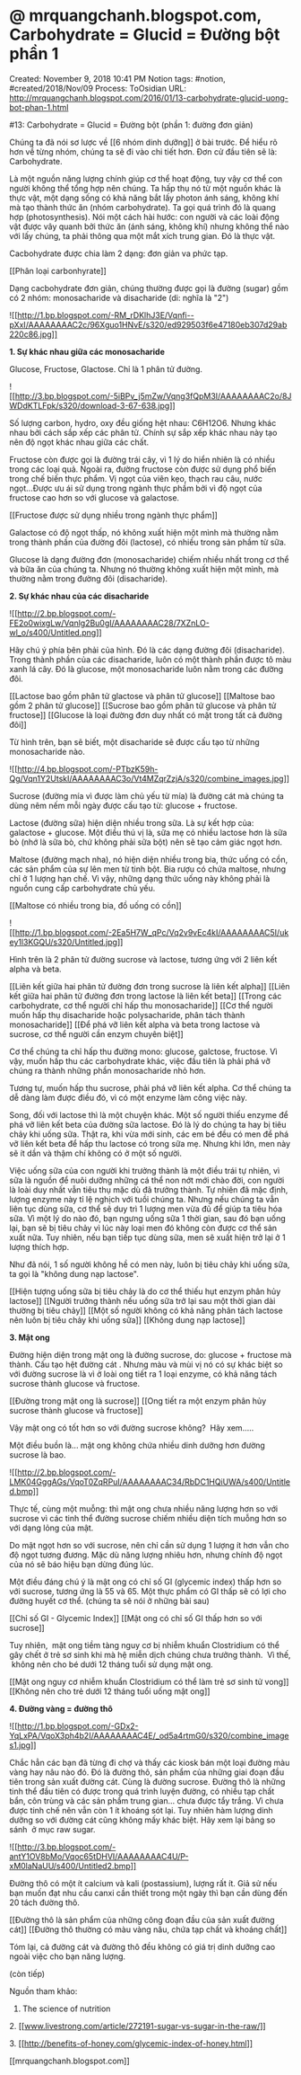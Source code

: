 # @ mrquangchanh.blogspot.com, Carbohydrate = Glucid = Đường bột phần 1

Created: November 9, 2018 10:41 PM
Notion tags: #notion, #created/2018/Nov/09
Process: ToOsidian
URL: http://mrquangchanh.blogspot.com/2016/01/13-carbohydrate-glucid-uong-bot-phan-1.html

#13: Carbohydrate = Glucid = Đường bột (phần 1: đường đơn giản)

Chúng ta đã nói sơ lược về [[6 nhóm dinh dưỡng]] ở bài trước. Để hiểu rõ hơn về từng nhóm, chúng ta sẽ đi vào chi tiết hơn. Đơn cử đầu tiên sẽ là: Carbohydrate.

Là một nguồn năng lượng chính giúp cơ thể hoạt động, tuy vậy cơ thể con người không thể tổng hợp nên chúng. Ta hấp thụ nó từ một nguồn khác là thực vật, một dạng sống có khả năng bắt lấy photon ánh sáng, không khí mà tạo thành thức ăn (nhóm carbohydrate). Ta gọi quá trình đó là quang hợp (photosynthesis). Nói một cách hài hước: con người và các loài động vật được vây quanh bởi thức ăn (ánh sáng, không khí) nhưng không thể nào với lấy chúng, ta phải thông qua một mắt xích trung gian. Đó là thực vật.

Cacbohydrate được chia làm 2 dạng: đơn giản va phức tạp.

[[Phân loại carbonhyrate]] 

Dạng cacbohydrate đơn giản, chúng thường được gọi là đường (sugar) gồm có 2 nhóm: monosacharide và disacharide (di: nghĩa là "2")

![[http://1.bp.blogspot.com/-RM_rDKlhJ3E/Vqnfi--pXxI/AAAAAAAAC2c/96Xguo1HNvE/s320/ed929503f6e47180eb307d29ab220c86.jpg]]

**1. Sự khác nhau giữa các monosacharide**

Glucose, Fructose, Glactose. Chỉ là 1 phân tử đường.

![[http://3.bp.blogspot.com/-5iBPv_j5mZw/Vqng3fQpM3I/AAAAAAAAC2o/8JWDdKTLFpk/s320/download-3-67-638.jpg]]

Số lượng carbon, hydro, oxy đều giống hệt nhau: C6H12O6. Nhưng khác nhau bởi cách sắp xếp các phân tử. Chính sự sắp xếp khác nhau này tạo nên độ ngọt khác nhau giữa các chất.

Fructose còn được gọi là đường trái cây, vì 1 lý do hiển nhiên là có nhiều trong các loại quả. Ngoài ra, đường fructose còn được sử dụng phổ biến trong chế biến thực phẩm. Vị ngọt của viên kẹo, thạch rau câu, nước ngọt...Được ưu ái sử dụng trong ngành thực phầm bởi vì độ ngọt của fructose cao hơn so với glucose và galactose.

[[Fructose được sử dụng nhiều trong ngành thực phẩm]] 

Galactose có độ ngọt thấp, nó không xuất hiện một mình mà thường nằm trong thành phần của đường đôi (lactose), có nhiều trong sản phầm từ sữa.

Glucose là dạng đường đơn (monosacharide) chiếm nhiều nhất trong cơ thể và bữa ăn của chúng ta. Nhưng nó thường không xuất hiện một mình, mà thường nằm trong đường đôi (disacharide).

**2. Sự khác nhau của các disacharide**

![[http://2.bp.blogspot.com/-FE2o0wixgLw/Vqnlg2Bu0gI/AAAAAAAAC28/7XZnLO-wl_o/s400/Untitled.png]]

Hãy chú ý phía bên phải của hình. Đó là các dạng đường đôi (disacharide). Trong thành phần của các disacharide, luôn có một thành phần được tô màu xanh lá cây. Đó là glucose, một monosacharide luôn nằm trong các đường đôi.

[[Lactose bao gồm phân tử glactose và phân tử glucose]] 
[[Maltose bao gồm 2 phân tử glucose]] 
[[Sucrose bao gồm phân tử glucose và phân tử fructose]] 
[[Glucose là loại đường đơn duy nhất có mặt trong tất cả đường đôi]] 

Từ hình trên, bạn sẽ biết, một disacharide sẽ được cấu tạo từ những monosacharide nào.

![[http://4.bp.blogspot.com/-PTbzK59h-Qg/Vqn1Y2UtskI/AAAAAAAAC3o/Vt4MZqrZzjA/s320/combine_images.jpg]]

Sucrose (đường mía vì được làm chủ yếu từ mía) là đường cát mà chúng ta dùng nêm nếm mỗi ngày được cấu tạo từ: glucose + fructose.

Lactose (đường sữa) hiện diện nhiều trong sữa. Là sự kết hợp của: galactose + glucose. Một điều thú vị là, sữa mẹ có nhiều lactose hơn là sữa bò (nhớ là sữa bò, chứ không phải sữa bột) nên sẽ tạo cảm giác ngọt hơn.

Maltose (đường mạch nha), nó hiện diện nhiều trong bia, thức uống có cồn, các sản phẩm của sự lên men từ tinh bột. Bia rượu có chứa maltose, nhưng chỉ ở 1 lượng hạn chế. Vì vậy, những dạng thức uống này không phải là nguồn cung cấp carbohydrate chủ yếu.

[[Maltose có nhiều trong bia, đồ uống có cồn]] 

![[http://1.bp.blogspot.com/-2Ea5H7W_qPc/Vq2v9vEc4kI/AAAAAAAAC5I/ukey1l3KGQU/s320/Untitled.jpg]]

Hình trên là 2 phân tử đường sucrose và lactose, tương ứng với 2 liên kết alpha và beta.

[[Liên kết giữa hai phân tử đường đơn trong sucrose là liên kết alpha]] 
[[Liên kết giữa hai phân tử đường đơn trong lactose là liên kết beta]] 
[[Trong các carbohydrate, cơ thể người chỉ hấp thu monosacharide]] 
[[Cơ thể người muốn hấp thụ disacharide hoặc polysacharide, phân tách thành monosacharide]] 
[[Để phá vỡ liên kết alpha và beta trong lactose và sucrose, cơ thể người cần enzym chuyên biệt]] 

Cơ thể chúng ta chỉ hấp thu đường mono: glucose, galctose, fructose. Vì vậy, muốn hấp thu các carbohydrate khác, việc đầu tiên là phải phá vỡ chúng ra thành những phần monosacharide nhỏ hơn.

Tương tự, muốn hấp thu sucrose, phải phá vỡ liên kết alpha. Cơ thể chúng ta dễ dàng làm được điều đó, vì có một enzyme làm công việc này.

Song, đối với lactose thì là một chuyện khác. Một số người thiếu enzyme để phá vỡ liên kết beta của đường sữa lactose. Đó là lý do chúng ta hay bị tiêu chảy khi uống sữa. Thật ra, khi vừa mới sinh, các em bé đều có men để phá vỡ liên kết beta để hấp thu lactose có trong sữa mẹ. Nhưng khi lớn, men này sẽ ít dần và thậm chí không có ở một số người.

Việc uống sữa của con người khi trưởng thành là một điều trái tự nhiên, vì sữa là nguồn để nuôi dưỡng những cá thể non nớt mới chào đời, con người là loài duy nhất vẫn tiêu thụ mặc dù đã trưởng thành. Tự nhiên đã mặc định, lượng enzyme này tỉ lệ nghịch với tuồi chúng ta. Nhưng nếu chúng ta vẫn liên tục dùng sữa, cơ thể sẽ duy trì 1 lượng men vừa đủ để giúp ta tiêu hóa sữa. Vì một lý do nào đó, bạn ngưng uống sữa 1 thời gian, sau đó bạn uống lại, bạn sẽ bị tiêu chảy vì lúc này loại men đó không còn được cơ thể sản xuất nữa. Tuy nhiên, nếu bạn tiếp tục dùng sữa, men sẽ xuất hiện trở lại ở 1 lượng thích hợp.

Như đã nói, 1 số người không hề có men này, luôn bị tiêu chảy khi uống sữa, ta gọi là "không dung nạp lactose".

[[Hiện tượng uống sữa bị tiêu chảy là do cơ thể thiếu hụt enzym phân hủy lactose]] 
[[Người trưởng thành nếu uống sữa trở lại sau một thời gian dài thường bị tiêu chảy]] 
[[Một số người không có khả năng phân tách lactose nên luôn bị tiêu chảy khi uống sữa]] 
[[Không dung nạp lactose]] 

**3. Mật ong**

Đường hiện diện trong mật ong là đường sucrose, do: glucose + fructose mà thành. Cấu tạo hệt đường cát . Nhưng màu và mùi vị nó có sự khác biệt so với đường sucrose là vì ở loài ong tiết ra 1 loại enzyme, có khả năng tách sucrose thành glucose và fructose.

[[Đường trong mật ong là sucrose]] 
[[Ong tiết ra một enzym phân hủy sucrose thành glucose và fructose]] 

Vậy mật ong có tốt hơn so với đường sucrose không?  Hãy xem.....

Một điều buồn là... mật ong không chứa nhiều dinh dưỡng hơn đường sucrose là bao.

![[http://2.bp.blogspot.com/-LMK04GggAGs/VqoT0ZqRPuI/AAAAAAAAC34/RbDC1HQiUWA/s400/Untitled.bmp]]

Thực tế, cùng một muỗng: thì mật ong chưa nhiều năng lượng hơn so với sucrose vì các tinh thể đường sucrose chiếm nhiều diện tích muỗng hơn so với dạng lỏng của mật.

Do mật ngọt hơn so với sucrose, nên chỉ cần sử dụng 1 lượng ít hơn vẫn cho độ ngọt tương đương. Mặc dù năng lượng nhiêu hơn, nhưng chính độ ngọt của nó sẽ báo hiệu bạn dừng đúng lúc.

Một điều đáng chú ý là mật ong có chỉ số GI (glycemic index) thấp hơn so với sucrose, tương ứng là 55 và 65. Một thực phẩm có GI thấp sẽ có lợi cho đường huyết cơ thể. (chúng ta sẽ nói ở những bài sau)

[[Chỉ số GI - Glycemic Index]] 
[[Mật ong có chỉ số GI thấp hơn so với sucrose]] 

Tuy nhiên,  mật ong tiềm tàng nguy cơ bị nhiễm khuẩn Clostridium có thể gây chết ở trẻ sơ sinh khi mà hệ miễn dịch chúng chưa trưởng thành.  Vì thế,  không nên cho bé dưới 12 tháng tuổi sử dụng mật ong.

[[Mật ong nguy cơ nhiễm khuẩn Clostridium có thể làm trẻ sơ sinh tử vong]] 
[[Không nên cho trẻ dưới 12 tháng tuổi uống mật ong]] 

**4. Đường vàng = đường thô**

![[http://1.bp.blogspot.com/-GDx2-YqLxPA/VqoX3ph4b2I/AAAAAAAAC4E/_od5a4rtmG0/s320/combine_images1.jpg]]

Chắc hẳn các bạn đã từng đi chợ và thấy các kiosk bán một loại đường màu vàng hay nâu nào đó. Đó là đường thô, sản phẩm của những giai đoạn đầu tiên trong sản xuất đường cát. Cùng là đường sucrose. Đường thô là những tinh thể đầu tiên có được trong quá trình luyện đường, có nhiều tạp chất bẩn, côn trùng và các sản phẩm trung gian... chưa được tẩy trắng. Vì chưa được tinh chế nên vẫn còn 1 ít khoáng sót lại. Tuy nhiên hàm lượng dinh dưỡng so với đường cát cũng không mấy khác biệt. Hãy xem lại bảng so sánh  ở mục raw sugar.

![[http://3.bp.blogspot.com/-antY1OV8bMo/Vqoc65tDHVI/AAAAAAAAC4U/P-xM0laNaUU/s400/Untitled2.bmp]]

Đường thô có một ít calcium và kali (postassium), lượng rất ít. Giả sử nếu bạn muốn đạt nhu cầu canxi cần thiết trong một ngày thì bạn cần dùng đến 20 tách đường thô.

[[Đường thô là sản phẩm của những công đoạn đầu của sản xuất đường cát]] 
[[Đường thô thường có màu vàng nâu, chứa tạp chất và khoáng chất]] 

Tóm lại, cả đường cát và đường thô đều không có giá trị dinh dưỡng cao ngoài việc cho bạn năng lượng.

(còn tiếp)

Nguồn tham khảo:

1. The science of nutrition

2. [[www.livestrong.com/article/272191-sugar-vs-sugar-in-the-raw/]]

3. [[http://benefits-of-honey.com/glycemic-index-of-honey.html]]

[[mrquangchanh.blogspot.com]]